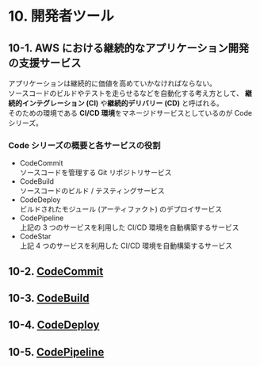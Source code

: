 # 10. 開発者ツール

## 10-1. AWS における継続的なアプリケーション開発の支援サービス
アプリケーションは継続的に価値を高めていかなければならない。  
ソースコードのビルドやテストを走らせるなどを自動化する考え方として、
**継続的インテグレーション (CI)** や**継続的デリバリー (CD)** と呼ばれる。  
そのための環境である **CI/CD 環境**をマネージドサービスとしているのが Code シリーズ。  

### Code シリーズの概要と各サービスの役割
- CodeCommit  
  ソースコードを管理する Git リポジトリサービス
- CodeBuild  
  ソースコードのビルド / テスティングサービス  
- CodeDeploy  
  ビルドされたモジュール (アーティファクト) のデプロイサービス  
- CodePipeline  
  上記の 3 つのサービスを利用した CI/CD 環境を自動構築するサービス  
- CodeStar  
  上記 4 つのサービスを利用した CI/CD 環境を自動構築するサービス  

## 10-2. [CodeCommit](../services/CodeCommit.md)

## 10-3. [CodeBuild](../services/CodeBuild.md)

## 10-4. [CodeDeploy](../services/CodeDeploy.md)

## 10-5. [CodePipeline](../services/CodePipeline.md)
